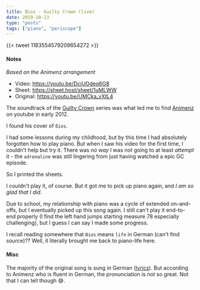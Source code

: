 ```yaml
---
title: Bios - Guilty Crown (live)
date: 2019-10-13
type: "posts"
tags: ["piano", "periscope"]
---
```


{{< tweet 1183554579209654272 >}}

#### Notes

_Based on the Animenz arrangement_

- Video: https://youtu.be/DcjUOdeq6G8
- Sheet: https://sheet.host/sheet/1uMLWW
- Original: https://youtu.be/UMCka_vXtL4



The soundtrack of the [Guilty Crown](https://guiltycrown.fandom.com/wiki/Guilty_Crown) series was what led me to find [Animenz](https://www.youtube.com/user/Animenzzz) on youtube in early 2012.

I found his cover of `ßios`.

I had some lessons during my childhood, but by this time I had absolutely forgotten how to play piano.
But when I saw his video for the first time, I couldn't help but try it.
There was _no way_ I was not going to at least _attempt_ it - the `adrenaline` was still lingering from just having watched a epic GC episode.

So I printed the sheets.

I couldn't play it, of course. But it got me to pick up piano again, and _I am so glad that I did_.

Due to school, my relationship with piano was a cycle of extended on-and-offs, but I eventually picked up this song again. I still can't play it end-to-end properly (I find the left hand jumps starting measure 78 especially challenging), but I guess I can say I made some progress.

I recall reading somewhere that `Bios` means `life` in German (can't find source)?? Well, it literally brought me back to piano-life here.


#### Misc

The majority of the original song is sung in German ([lyrics](http://www.animelyrics.com/anime/guiltycrown/guilbios.htm)).
But according to Animenz who is fluent in German, the pronunciation is not so great.
Not that I can tell though 😅.
